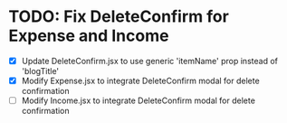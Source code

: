 # TODO: Fix DeleteConfirm for Expense and Income

- [x] Update DeleteConfirm.jsx to use generic 'itemName' prop instead of 'blogTitle'
- [x] Modify Expense.jsx to integrate DeleteConfirm modal for delete confirmation
- [ ] Modify Income.jsx to integrate DeleteConfirm modal for delete confirmation
